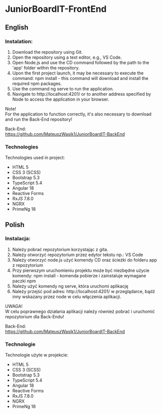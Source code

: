 # JuniorBoardIT-FrontEnd

## English

### Instalation:

1. Download the repository using Git.
2. Open the repository using a text editor, e.g., VS Code.
3. Open Node.js and use the CD command followed by the path to the 'app' folder within the repository.
4. Upon the first project launch, it may be necessary to execute the command: npm install - this command will download and install the required npm packages.
5. Use the command ng serve to run the application.
6. Navigate to http://localhost:4201/ or to another address specified by Node to access the application in your browser.

Note!\
For the application to function correctly, it's also necessary to download and run the Back-End repository!

Back-End:\
https://github.com/MateuszWasik1/JuniorBoardIT-BackEnd

### Technologies

Technologies used in project:

- HTML 5
- CSS 3 (SCSS)
- Bootstrap 5.3
- TypeScript 5.4
- Angular 18
- Reactive Forms
- RxJS 7.8.0
- NGRX
- PrimeNg 18

## Polish

### Instalacja:

1. Należy pobrać repozytorium korzystając z gita.
2. Należy otworzyć repozytorium przez edytor tekstu np.: VS Code
3. Należy otworzyć node.js użyć komendy CD oraz ścieżki do folderu app z repozytorium
4. Przy pierwszym uruchomieniu projektu może być niezbędne użycie komendy: npm install - komenda pobierze i zainstaluje wymagane paczki npm
5. Należy użyć komendy ng serve, która uruchomi aplikację
6. Należy przejść pod adres: http://localhost:4201/ w przeglądarce, bądź inny wskazany przez node w celu włączenia aplikacji.

UWAGA!\
W celu poprawnego działania aplikacji należy również pobrać i uruchomić repozytorium dla Back-Endu!

Back-End:\
https://github.com/MateuszWasik1/JuniorBoardIT-BackEnd

### Technologie

Technologie użyte w projekcie:

- HTML 5
- CSS 3 (SCSS)
- Bootstrap 5.3
- TypeScript 5.4
- Angular 18
- Reactive Forms
- RxJS 7.8.0
- NGRX
- PrimeNg 18
